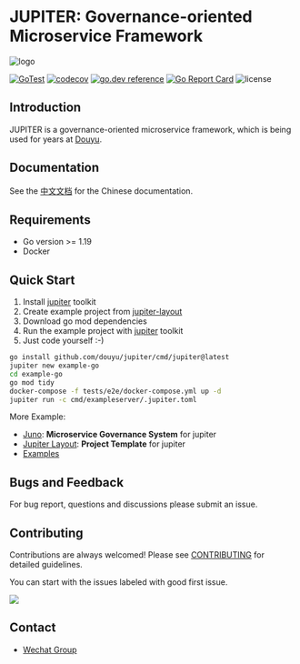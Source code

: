 # JUPITER: Governance-oriented Microservice Framework

![logo](doc/logo.png)

[![GoTest](https://github.com/douyu/jupiter/workflows/Go/badge.svg)](https://github.com/douyu/jupiter/actions)
[![codecov](https://codecov.io/gh/douyu/jupiter/branch/master/graph/badge.svg)](https://codecov.io/gh/douyu/jupiter)
[![go.dev reference](https://img.shields.io/badge/go.dev-reference-007d9c?logo=go&logoColor=white&style=flat-square)](https://pkg.go.dev/github.com/douyu/jupiter?tab=doc)
[![Go Report Card](https://goreportcard.com/badge/github.com/douyu/jupiter)](https://goreportcard.com/report/github.com/douyu/jupiter)
![license](https://img.shields.io/badge/license-Apache--2.0-green.svg)

## Introduction

JUPITER is a governance-oriented microservice framework, which is being used for years at [Douyu](https://www.douyu.com).

## Documentation

See the [中文文档](http://jupiter.douyu.com/) for the Chinese documentation.

## Requirements

- Go version >= 1.19
- Docker

## Quick Start

1. Install [jupiter](https://github.com/douyu/jupiter/tree/master/cmd/jupiter) toolkit
1. Create example project from [jupiter-layout](https://github.com/douyu/jupiter-layout)
1. Download go mod dependencies
1. Run the example project with [jupiter](https://github.com/douyu/jupiter/tree/master/cmd/jupiter) toolkit
1. Just code yourself :-)

```bash
go install github.com/douyu/jupiter/cmd/jupiter@latest
jupiter new example-go
cd example-go
go mod tidy
docker-compose -f tests/e2e/docker-compose.yml up -d
jupiter run -c cmd/exampleserver/.jupiter.toml
```

More Example:
- [Juno](https://github.com/douyu/juno): **Microservice Governance System** for jupiter
- [Jupiter Layout](https://github.com/douyu/jupiter-layout): **Project Template** for jupiter
- [Examples](https://github.com/douyu/jupiter-examples)

## Bugs and Feedback

For bug report, questions and discussions please submit an issue.

## Contributing

Contributions are always welcomed! Please see [CONTRIBUTING](CONTRIBUTING.md) for detailed guidelines.

You can start with the issues labeled with good first issue.

<a href="https://github.com/douyu/jupiter/graphs/contributors">
  <img src="https://contrib.rocks/image?repo=douyu/jupiter" />
</a>

## Contact

- [Wechat Group](https://jupiter.douyu.com/join/#%E5%BE%AE%E4%BF%A1)
